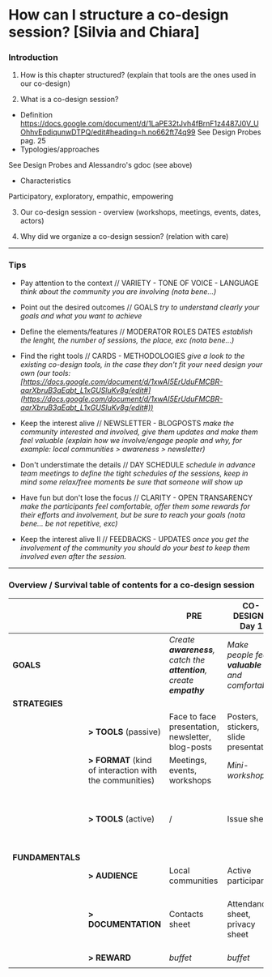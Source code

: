 # How can I structure a co-design session? [Silvia and Chiara]


### Introduction
1) How is this chapter structured? (explain that tools are the ones used in our co-design)

2) What is a co-design session?
* Definition
https://docs.google.com/document/d/1LaPE32tJvh4fBrnF1z4487J0V_UOhhvEpdiqunwDTPQ/edit#heading=h.no662ft74q99
See Design Probes pag. 25
* Typologies/approaches

See Design Probes and Alessandro's gdoc (see above)
* Characteristics

Participatory, exploratory, empathic, empowering

3) Our co-design session - overview (workshops, meetings, events, dates, actors)

4) Why did we organize a co-design session? (relation with care)


---

### Tips

- Pay attention to the context // VARIETY - TONE OF VOICE - LANGUAGE
*think about the community you are involving (nota bene...)*

- Point out the desired outcomes // GOALS
*try to understand clearly your goals and what you want to achieve* 

- Define the elements/features // MODERATOR ROLES DATES
*establish the lenght, the number of sessions, the place, exc (nota bene...)*

- Find the right tools // CARDS - METHODOLOGIES 
*give a look to the existing co-design tools, in the case they don't fit your need design your own (our tools: [https://docs.google.com/document/d/1xwAI5ErUduFMCBR-aqrXbruB3aEabt_L1xGUSluKv8g/edit#](https://docs.google.com/document/d/1xwAI5ErUduFMCBR-aqrXbruB3aEabt_L1xGUSluKv8g/edit#))*

- Keep the interest alive // NEWSLETTER - BLOGPOSTS
*make the community interested and involved, give them updates and make them feel valuable (explain how we involve/engage people and why, for example: local communities > awareness > newsletter)*

- Don't understimate the details // DAY SCHEDULE
*schedule in advance team meetings to define the tight schedules of the sessions, keep in mind some relax/free moments be sure that someone will show up* 

- Have fun but don't lose the focus // CLARITY - OPEN TRANSARENCY
*make the participants feel comfortable, offer them some rewards for their efforts and involvement, but be sure to reach your goals (nota bene... be not repetitive, exc)*

- Keep the interest alive II // FEEDBACKS - UPDATES
*once you get the involvement of the community you should do your best to keep them involved even after the session.*

---

### Overview / Survival table of contents for a co-design session

|   |   | PRE | CO-DESIGN / Day 1 | CO-DESIGN / Day 2 | POST |
| -- | -- | -- | -- | -- | -- |
| **GOALS** |  | *Create **awareness**, catch the **attention**, create **empathy*** | *Make people feel **valuable** and comfortable* | Make people able to be **active** and productive | Give and receive **feedbacks**, make people more into it |
| **STRATEGIES** |   |   |   |   |   |
|   | **> TOOLS** (passive) | Face to face presentation, newsletter, blog-posts | Posters, stickers, slide presentation | Slide presentation | Slide presentation |
|   | **> FORMAT** (kind of interaction with the communities)| Meetings, events, workshops | *Mini-workshop* | *mini-workshop* | aperitif |
|   | **> TOOLS** (active) | / | Issue sheet | Indicators sheet, project sheet, phrase sheet | / |
| **FUNDAMENTALS** |   |   |   |   |   |
|   | **> AUDIENCE** | Local communities | Active participants | Active participants | Interested people |
|   | **> DOCUMENTATION** | Contacts sheet | Attendance sheet, privacy sheet | Attendance sheet, privacy sheet, availability sheet | Attendance sheet, privacy sheet, availability sheet |
|   | **> REWARD** | *buffet* | *buffet* | *buffet* | *buffet* |
|   |   |   |   |   |   |


